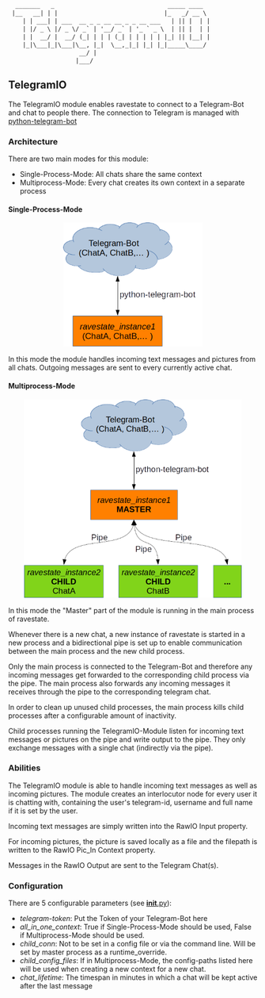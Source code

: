 ```
  _______   _                                _____ ____  
 |__   __| | |                              |_   _/ __ \ 
    | | ___| | ___  __ _ _ __ __ _ _ __ ___   | || |  | |
    | |/ _ \ |/ _ \/ _` | '__/ _` | '_ ` _ \  | || |  | |
    | |  __/ |  __/ (_| | | | (_| | | | | | |_| || |__| |
    |_|\___|_|\___|\__, |_|  \__,_|_| |_| |_|_____\____/ 
                    __/ |                                
                   |___/                                 
```

## TelegramIO

The TelegramIO module enables ravestate to connect to a Telegram-Bot and chat to people there.
The connection to Telegram is managed with [python-telegram-bot](https://github.com/python-telegram-bot/python-telegram-bot)

### Architecture
There are two main modes for this module:
* Single-Process-Mode: All chats share the same context
* Multiprocess-Mode: Every chat creates its own context in a separate process

#### Single-Process-Mode
<p align="center">
  <img src="../../resources/docs/telegram_singleprocess.png" height="250">
</p>

In this mode the module handles incoming text messages and pictures from all chats.
Outgoing messages are sent to every currently active chat.

#### Multiprocess-Mode
<p align="center">
  <img src="../../resources/docs/telegram_multiprocess.png" height="400">
</p>

In this mode the "Master" part of the module is running in the main process of ravestate.

Whenever there is a new chat, a new instance of ravestate is started in a new process and 
a bidirectional pipe is set up to enable communication between the main process and the new child process.

Only the main process is connected to the Telegram-Bot and therefore any incoming messages get forwarded to the 
corresponding child process via the pipe.
The main process also forwards any incoming messages it receives through the pipe to the corresponding telegram chat.

In order to clean up unused child processes, the main process kills child processes after a configurable amount of inactivity.

Child processes running the TelegramIO-Module listen for incoming text messages or pictures on the pipe
and write output to the pipe. They only exchange messages with a single chat (indirectly via the pipe).

### Abilities
The TelegramIO module is able to handle incoming text messages as well as incoming pictures.
The module creates an interlocutor node for every user it is chatting with,
containing the user's telegram-id, username and full name if it is set by the user.

Incoming text messages are simply written into the RawIO Input property.

For incoming pictures, the picture is saved locally as a file and the filepath is written to the RawIO Pic_In Context property.

Messages in the RawIO Output are sent to the Telegram Chat(s).

### Configuration
There are 5 configurable parameters (see [__init__.py](__init__.py)):
* _telegram-token_: Put the Token of your Telegram-Bot here
* _all_in_one_context_: True if Single-Process-Mode should be used, False if Multiprocess-Mode should be used.
* _child_conn_: Not to be set in a config file or via the command line. Will be set by master process as a runtime_override.
* _child_config_files_: If in Multiprocess-Mode, the config-paths listed here will be used when creating a new context for a new chat.
* _chat_lifetime_: The timespan in minutes in which a chat will be kept active after the last message
